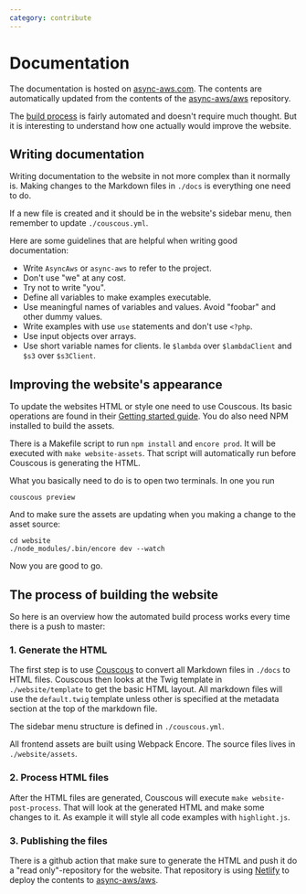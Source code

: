 ```yaml
---
category: contribute
---
```


# Documentation

The documentation is hosted on [async-aws.com](https://async-aws.com/). The contents
are automatically updated from the contents of the [async-aws/aws](https://github.com/async-aws/aws)
repository.

The [build process](#the-process-of-building-the-website) is fairly automated and
doesn't require much thought. But it is interesting to understand how one actually
would improve the website.

## Writing documentation

Writing documentation to the website in not more complex than it normally is. Making
changes to the Markdown files in `./docs` is everything one need to do.

If a new file is created and it should be in the website's sidebar menu, then remember
to update `./couscous.yml`.

Here are some guidelines that are helpful when writing good documentation:

- Write `AsyncAws` or `async-aws` to refer to the project.
- Don't use "we" at any cost.
- Try not to write "you".
- Define all variables to make examples executable.
- Use meaningful names of variables and values. Avoid "foobar" and other dummy values.
- Write examples with  use `use` statements and don't use `<?php`.
- Use input objects over arrays.
- Use short variable names for clients. Ie `$lambda` over `$lambdaClient` and `$s3` over `$s3Client`.

## Improving the website's appearance

To update the websites HTML or style one need to use Couscous. Its basic operations
are found in their [Getting started guide](http://couscous.io/docs/getting-started.html).
You do also need NPM installed to build the assets.

There is a Makefile script to run `npm install` and `encore prod`. It will be executed
with `make website-assets`. That script will automatically run before Couscous is
generating the HTML.

What you basically need to do is to open two terminals. In one you run

```shell
couscous preview
```

And to make sure the assets are updating when you making a change to the asset source:

```shell
cd website
./node_modules/.bin/encore dev --watch
```

Now you are good to go.

## The process of building the website

So here is an overview how the automated build process works every time there is
a push to master:

### 1. Generate the HTML

The first step is to use [Couscous](http://couscous.io/) to convert all Markdown files
in `./docs` to HTML files. Couscous then looks at the Twig template in `./website/template`
to get the basic HTML layout. All markdown files will use the `default.twig` template
unless other is specified at the metadata section at the top of the markdown file.

The sidebar menu structure is defined in `./couscous.yml`.

All frontend assets are built using Webpack Encore. The source files lives in
`./website/assets`.

### 2. Process HTML files

After the HTML files are generated, Couscous will execute `make website-post-process`.
That will look at the generated HTML and make some changes to it. As example it will
style all code examples with `highlight.js`.

### 3. Publishing the files

There is a github action that make sure to generate the HTML and push it do a
"read only"-repository for the website. That repository is using [Netlify](https://www.netlify.com/)
to deploy the contents to [async-aws/aws](https://github.com/async-aws/aws).
